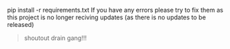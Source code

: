 pip install -r requirements.txt
If you have any errors please try to fix them as this project is no longer reciving updates (as there is no updates to be released)

> shoutout drain gang!!!
